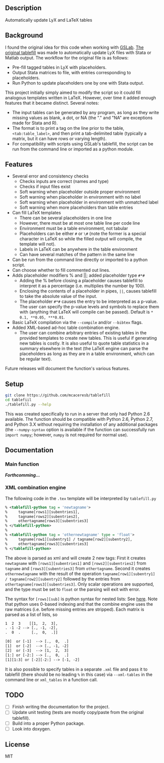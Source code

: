 Description
-----------

Automatically update LyX and LaTeX tables

Background
----------

I found the original idea for this code when working with
[GSLab](https://github.com/gslab-econ). [The original tablefill](https://github.com/gslab-econ/gslab_python/blob/master/gslab_fill/tablefill.py)
was made to automatically update LyX files with Stata or Matlab output.
The workflow for the original file is as follows:

- Pre-fill tagged tables in LyX with placeholders.
- Output Stata matrices to file, with entries corresponding to placeholders.
- Run Python to update placeholders one by one with Stata output.

This project initially simply aimed to modify the script so it could
fill analogous templates written in LaTeX. However, over time it added
enough features that it became distinct. Several notes:

- The input tables can be generated by any program, as long as they
  write missing values as blank, a dot, or NA (the "." and "NA" are
  exceptions made for Stata and R).
- The format is to print a tag on the line prior to the table,
  `<tab:table_label>`, and then print a tab-delimited table (typically a
  matrix, but it can have rows or varying length).
- For compatibility with scripts using GSLab's tablefill, the script can
  be run from the command line or imported as a python module.

Features
--------

- Several error and consistency checks
    - Checks inputs are correct (names and type)
    - Checks if input files exist
    - Soft warning when placeholder outside proper environment
    - Soft warning when placeholder in environment with no label
    - Soft warning when placeholder in environment with unmatched label
    - Soft warning when more placeholders than table entries
- Can fill LaTeX templates
    - There can be several placeholders in one line
    - However, there must be at most one table line per code line
    - Environment must be a table environment, not tabular
    - Placeholders can be either `#` or `\#` (note the former is a
      special character in LaTeX so while the filled output will
      compile, the template will not).
    - Labels in LaTeX can be anywhere in the table environment
    - Can have several matches of the pattern in the same line
- Can be run from the command line directly or imported to a python script.
- Can choose whether to fill commented out lines.
- Adds placeholder modifiers % and ||; added placeholder type `#*#`
    - Adding the % before closing a placeholder causes tablefill to
      interpret it as a percentage (i.e. multiplies the number by 100).
    - Enclosing the contents of a placeholder in pipes, `||`, causes
      tablefill to take the absolute value of the input.
    - The placeholder `#*#` causes the entry to be interpreted as a
      p-value. The user can specify the p-value levels and symbols
      to replace them with (anything that LaTeX will compile can be
      passed). Default is `* 0.1, **0.05, ***0.01`.
- Basic LaTeX compilation via the `--compile` and/or `--bibtex` flags.
- Added XML-based ad-hoc table combination engine.
    - The user can combine arbitrary entries of existing tables in
      the provided templates to create new tables. This is useful if
      generating new tables is costly. It is also useful to quote
      table statistics in a summary elsewhere in the text (the LaTeX
      engine can parse the placeholders as long as they are in a table
      environment, which can be regular text).

Future releases will document the function's various features.

Setup
-----

```bash
git clone https://github.com/mcaceresb/tablefill
cd tablefiil
./tablefill.py --help
```

This was created specifically to run in a server that only had Python
2.6 available. The function should be compatible with Python 2.6, Python
2.7, and Python 3.X without requiring the installation of any additional
packages (the `--numpy-syntax` option is available if the function can
successfully run `import numpy`; however, `numpy` is not required for
normal use).

Documentation
-------------

### Main function

_**Forthcomming...**_

### XML combination engine

The following code in the `.tex` template will be interpreted by `tablefill.py`
```xml
% <tablefill-python tag = 'newtagname'>
%     tagname[rows1][subentries1],
%     tagname[rows2][subentries2],
%     othertagname[rows3][subentries3]
% </tablefill-python>
%
% <tablefill-python tag = 'othernewtagname' type = 'float'>
%     tagname[row1][subentry1] / tagname[row2][subentry2],
%     othertagname[rows3][subentries3]
% </tablefill-python>
```

The above is parsed as xml and will create 2 new tags: First it creates
`newtagname` with `[rows1][subentries1]` and `[rows2][subentries2]`
from `tagname` and `[rows3][subentries3]` from `othertagname`.
Second it creates `othernewtagname` with the result of the operation
`tagname[row1][subentry1] / tagname[row2][subentry2]` followed by the
entries from `othertagname[rows3][subentries3]`. Only scalar operations
are supported, and the type must be set to `float` or the parsing will exit
with error.

The syntax for `[rows][sub]` is python syntax for nested
lists: See [here](http://stackoverflow.com/questions/509211#509295).
Note that python uses 0-based indexing and that the combine engine uses
the raw matrices (i.e. before missing entries are stripped). Each matrix
is parsed as a list of lists, so
```html
1  2  3    [[1,  2,  3],
. -1 -2 --> [., -1, -2],
.  0  .     [.,  0,  .]]

[0]  or [-1]  --> [.,  0,  .]
[1]  or [-2]  --> [., -1, -2]
[2]  or [-3]  --> [1,  2,  3]
[1:] or [-2:] --> [.,  0,  .]
[1][1:3] or [-2][-2:] --> [-1, -2]
```

It is also possible to specify tables in a separate `.xml` file and
pass it to tablefill (there should be no leading `%` in this case) via
`--xml-tables` in the command line or `xml_tables` in a function call.

TODO
----

- [ ] Finish writing the documentation for the project.
- [ ] Update unit testing (tests are mostly copy/paste from the original tablefill).
- [ ] Build into a proper Python package.
- [ ] Look into doxygen.

License
-------

MIT
